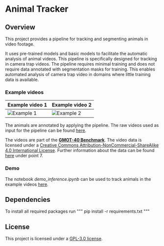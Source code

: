 # Animal Tracker

## Overview
This project provides a pipeline for tracking and segmenting animals in video footage. 

It uses pre-trained models and basic models to facilitate the automatic analysis of animal videos. This pipeline is specifically designed for tracking in camera trap videos.
The pipeline requires minimal training and does not require data annotated with segmentation masks for training. This enables automated analysis of camera trap video in domains where little training data is available.

### Example videos

|Example video 1               | Example video 2               |
| ---------------------------- | ----------------------------- |
|![Example 1](assets/vid1.gif) | ![Example 2](assets/vid2.gif) |

The animals are annotated by applying the pipeline. The raw videos used as input for the pipeline can be found [here](demo_data). 

The videos are part of the [**GMOT-40 Benchmark**](https://github.com/Spritea/GMOT40).
The video data is licensed under a [Creative Commons Attribution-NonCommercial-ShareAlike 4.0 International License](https://creativecommons.org/licenses/by-nc-sa/4.0/).
Further information about the data can be found  [here](licenses.md) under point 7.

### Demo

The notebook *demo_inference.ipynb* can be used to track animals in the example videos [here](demo_data).

## Dependencies

To install all required packages run
"""
pip install -r requirements.txt
"""

## License

This project is licensed under a [GPL-3.0 license](LICENSE).
